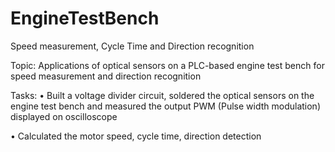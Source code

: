 # EngineTestBench
Speed measurement, Cycle Time and Direction recognition

Topic: Applications of optical sensors on a PLC-based engine test bench for speed
measurement and direction recognition

Tasks:
• Built a voltage divider circuit, soldered the optical sensors on the engine test bench
and measured the output PWM (Pulse width modulation) displayed on oscilloscope

• Calculated the motor speed, cycle time, direction detection
